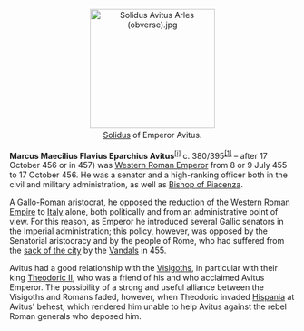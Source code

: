 <div class="photo" colspan="2" style="text-align: center; margin: 25px 0 10px;"><a class="image" href="https://en.wikipedia.org/wiki/File:Solidus_Avitus_Arles_(obverse).jpg"><img alt="Solidus Avitus Arles (obverse).jpg" data-file-height="477" data-file-width="500" decoding="async" height="210" src="https://upload.wikimedia.org/wikipedia/commons/thumb/0/0b/Solidus_Avitus_Arles_%28obverse%29.jpg/220px-Solidus_Avitus_Arles_%28obverse%29.jpg" srcset="https://upload.wikimedia.org/wikipedia/commons/thumb/0/0b/Solidus_Avitus_Arles_%28obverse%29.jpg/330px-Solidus_Avitus_Arles_%28obverse%29.jpg 1.5x, //upload.wikimedia.org/wikipedia/commons/thumb/0/0b/Solidus_Avitus_Arles_%28obverse%29.jpg/440px-Solidus_Avitus_Arles_%28obverse%29.jpg 2x" width="220"/></a><div style="line-height:normal;padding-bottom:0.2em;padding-top:0.2em;"><a href="https://en.wikipedia.org/wiki/Solidus_(coin)" title="Solidus (coin)">Solidus</a> of Emperor Avitus.</div></div>

[comment]: # 'breakpoint'
<p><b>Marcus Maecilius Flavius Eparchius Avitus</b><sup class="reference" id="cite_ref-1"><a href="#cite_note-1">[i]</a></sup> c. 380/395<sup class="reference" id="cite_ref-2"><a href="#cite_note-2">[1]</a></sup> – after 17 October 456 or in 457) was <a class="mw-redirect" href="https://en.wikipedia.org/wiki/Western_Roman_Emperor" title="Western Roman Emperor">Western Roman Emperor</a> from 8 or 9 July 455 to 17 October 456. He was a senator and a high-ranking officer both in the civil and military administration, as well as <a href="https://en.wikipedia.org/wiki/Roman_Catholic_Diocese_of_Piacenza-Bobbio" title="Roman Catholic Diocese of Piacenza-Bobbio">Bishop of Piacenza</a>.
</p><p>A <a class="mw-redirect" href="https://en.wikipedia.org/wiki/Gallo-Roman" title="Gallo-Roman">Gallo-Roman</a>  aristocrat, he opposed the reduction of the <a href="https://en.wikipedia.org/wiki/Western_Roman_Empire" title="Western Roman Empire">Western Roman Empire</a> to <a href="https://en.wikipedia.org/wiki/Roman_Italy" title="Roman Italy">Italy</a> alone, both politically and from an administrative point of view. For this reason, as Emperor he introduced several Gallic senators in the Imperial administration; this policy, however, was opposed by the Senatorial aristocracy and by the people of Rome, who had suffered from the <a href="https://en.wikipedia.org/wiki/Sack_of_Rome_(455)" title="Sack of Rome (455)">sack of the city</a> by the <a href="https://en.wikipedia.org/wiki/Vandals" title="Vandals">Vandals</a> in 455.
</p><p>Avitus had a good relationship with the <a href="https://en.wikipedia.org/wiki/Visigoths" title="Visigoths">Visigoths</a>, in particular with their king <a href="https://en.wikipedia.org/wiki/Theodoric_II" title="Theodoric II">Theodoric II</a>, who was a friend of his and who acclaimed Avitus Emperor. The possibility of a strong and useful alliance between the Visigoths and Romans faded, however, when Theodoric invaded <a href="https://en.wikipedia.org/wiki/Hispania" title="Hispania">Hispania</a> at Avitus' behest, which rendered him unable to help Avitus against the rebel Roman generals who deposed him.
</p>